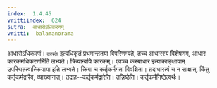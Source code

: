 ```yaml
---
index:  1.4.45
vrittiindex:  624
sutra:  आधारोऽधिकरणम्
vritti:  balamanorama 
---
```


आधारोऽधिकरणं। `कारके` इत्यधिकृतं प्रथमान्ततया विपरिणम्यते, तच्च आधारस्य विशेषणम्, आधारः कारकमधिकरणमिति लभ्यते। क्रियान्वयि कारकम्। एवञ्च कस्याधार इत्याकाङ्क्षायाम् उपस्थितत्वात्क्रियाया इति लभ्यते। क्रिया च कर्तृकर्मगता विवक्षिता। तदाधारत्वं च न साक्षात्, किंतु कर्तृकर्मद्वारैव, व्याख्यानात्। तदाह--कर्तृकर्मद्वारेति। तन्निष्ठेति। कर्तृकर्मनिष्ठेत्यर्थः। 

